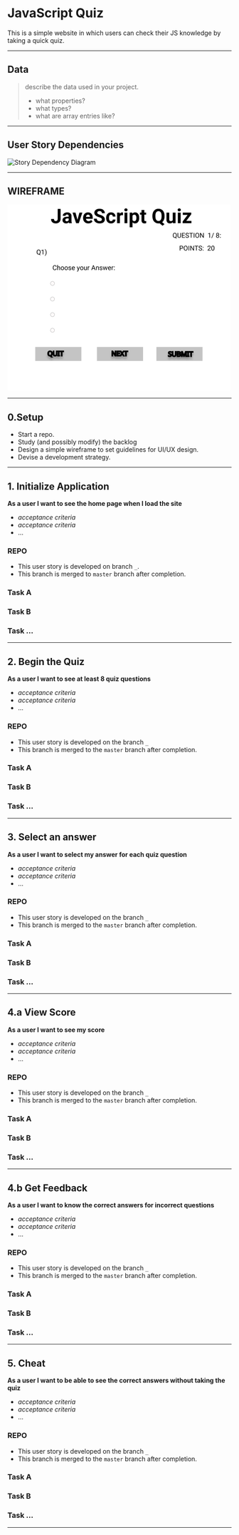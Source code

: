 
# JavaScript Quiz

This is a simple website in which users can check their JS knowledge by taking a quick quiz.

---

## Data

> describe the data used in your project.
>
> - what properties?
> - what types?
> - what are array entries like?

---

## User Story Dependencies

![Story Dependency Diagram]()

---

## WIREFRAME

![wireframe](https://github.com/AnisyaPurnama/Quiz-Project-Group4/blob/master/planning/wireframe%20quiz.png?raw=true)

---

## 0.Setup

- Start a repo.
- Study (and possibly modify) the backlog
- Design a simple wireframe to set guidelines for UI/UX design.
- Devise a development strategy.

---

## 1. Initialize Application

**As a user I want to see the home page when I load the site**

- _acceptance criteria_
- _acceptance criteria_
- ...

### REPO

- This user story is developed on branch `_`.
- This branch is merged to `master` branch after completion.

### Task A

### Task B

### Task ...

---

## 2. Begin the Quiz

**As a user I want to see at least 8 quiz questions**

- _acceptance criteria_
- _acceptance criteria_
- ...

### REPO

- This user story is developed on the branch `_`
- This branch is merged to the `master` branch after completion.

### Task A

### Task B

### Task ...

---

## 3. Select an answer

**As a user I want to select my answer for each quiz question**

- _acceptance criteria_
- _acceptance criteria_
- ...

### REPO

- This user story is developed on the branch `_`
- This branch is merged to the `master` branch after completion.

### Task A

### Task B

### Task ...

---

## 4.a View Score

**As a user I want to see my score**

- _acceptance criteria_
- _acceptance criteria_
- ...

### REPO

- This user story is developed on the branch `_`
- This branch is merged to the `master` branch after completion.

### Task A

### Task B

### Task ...

---

## 4.b Get Feedback

**As a user I want to know the correct answers for incorrect questions**

- _acceptance criteria_
- _acceptance criteria_
- ...

### REPO

- This user story is developed on the branch `_`
- This branch is merged to the `master` branch after completion.

### Task A

### Task B

### Task ...

---

## 5. Cheat

**As a user I want to be able to see the correct answers without taking the quiz**

- _acceptance criteria_
- _acceptance criteria_
- ...

### REPO

- This user story is developed on the branch `_`
- This branch is merged to the `master` branch after completion.

### Task A

### Task B

### Task ...

---
